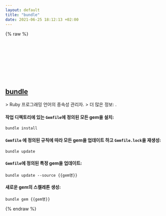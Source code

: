 ```yaml
---
layout: default
title: "bundle"
date: 2021-06-25 18:12:13 +02:00
---
```

{% raw %}
<h2 id="bundle">
  <a href="/ko/common/bundle.html">bundle</a> <a href="#bundle"><svg class="icon">
    <use href="/assets/images/unicode_sprite.svg#link" />
  </svg></a>
</h2>
> Ruby 프로그래밍 언어의 종속성 관리자.
> 더 많은 정보: <https://bundler.io/man/bundle.1.html>.

#### 작업 디렉토리에 있는 `Gemfile`에 정의된 모든 gem을 설치:
```shell
bundle install
```
#### `Gemfile` 에 정의된 규칙에 따라 모든 gem을 업데이트 하고 `Gemfile.lock`을 재생성:
```shell
bundle update
```
#### `Gemfile`에 정의된 특정 gem을 업데이트:
```shell
bundle update --source {{gem명}}
```
#### 새로운 gem의 스켈레톤 생성:
```shell
bundle gem {{gem명}}
```
{% endraw %}